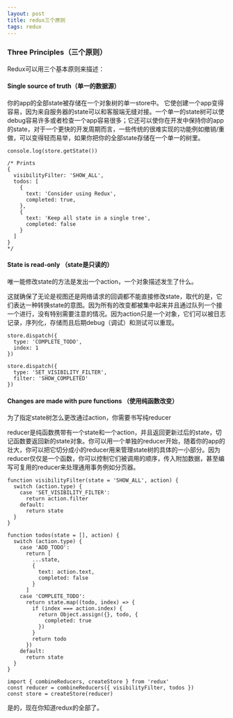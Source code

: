 ```yaml
---
layout: post
title: redux三个原则 
tags: redux
---
```



### Three Principles（三个原则）

Redux可以用三个基本原则来描述：

#### Single source of truth（单一的数据源）
你的app的全部state被存储在一个对象树的单一store中。
它使创建一个app变得容易，因为来自服务器的state可以和客服端无缝对接。一个单一的state树可以使debug容易许多或者检查一个app容易很多；它还可以使你在开发中保持你的app的state，对于一个更快的开发周期而言，一些传统的很难实现的功能例如撤销/重做，可以变得轻而易举，如果你把你的全部state存储在一个单一的树里。

```
console.log(store.getState())

/* Prints
{
  visibilityFilter: 'SHOW_ALL',
  todos: [
    {
      text: 'Consider using Redux',
      completed: true,
    },
    {
      text: 'Keep all state in a single tree',
      completed: false
    }
  ]
}
*/
```

#### State is read-only （state是只读的）
唯一能修改state的方法是发出一个action，一个对象描述发生了什么。

这就确保了无论是视图还是网络请求的回调都不能直接修改state，取代的是，它们表达一种转换state的意图。因为所有的改变都被集中起来并且通过队列一个接一个进行，没有特别需要注意的情况。因为action只是一个对象，它们可以被日志记录，序列化，存储而且后期debug（调试）和测试可以重现。

```
store.dispatch({
  type: 'COMPLETE_TODO',
  index: 1
})

store.dispatch({
  type: 'SET_VISIBILITY_FILTER',
  filter: 'SHOW_COMPLETED'
})
```

#### Changes are made with pure functions （使用纯函数改变）
为了指定state树怎么更改通过action，你需要书写纯reducer

reducer是纯函数携带有一个state和一个action，并且返回更新过后的state，切记函数要返回新的state对象。你可以用一个单独的reducer开始，随着你的app的壮大，你可以把它切分成小的reducer用来管理state树的具体的一小部分。因为reducer仅仅是一个函数，你可以控制它们被调用的顺序，传入附加数据，甚至编写可复用的reducer来处理通用事务例如分页器。

```
function visibilityFilter(state = 'SHOW_ALL', action) {
  switch (action.type) {
    case 'SET_VISIBILITY_FILTER':
      return action.filter
    default:
      return state
  }
}

function todos(state = [], action) {
  switch (action.type) {
    case 'ADD_TODO':
      return [
        ...state,
        {
          text: action.text,
          completed: false
        }
      ]
    case 'COMPLETE_TODO':
      return state.map((todo, index) => {
        if (index === action.index) {
          return Object.assign({}, todo, {
            completed: true
          })
        }
        return todo
      })
    default:
      return state
  }
}

import { combineReducers, createStore } from 'redux'
const reducer = combineReducers({ visibilityFilter, todos })
const store = createStore(reducer)
```

是的，现在你知道redux的全部了。